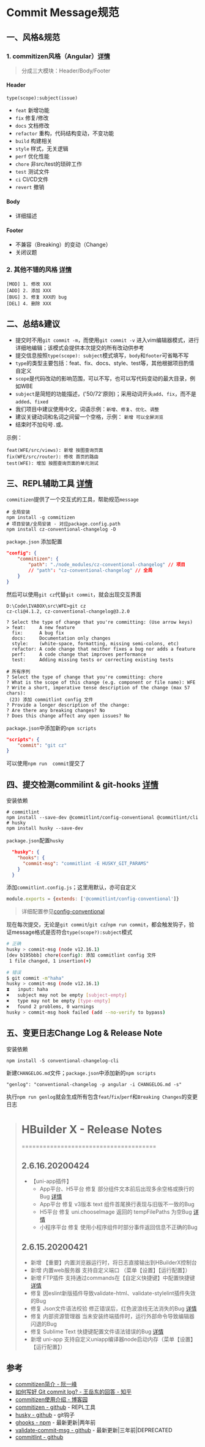 # Commit Message规范

## 一、风格&规范
### 1. commitizen风格（Angular）[详情](http://www.ruanyifeng.com/blog/2016/01/commit_message_change_log.html)

> 分成三大模块：Header/Body/Footer

#### Header

```
type(scope):subject(issue)
```

- `feat` 新增功能
- `fix` 修复/修改
- `docs` 文档修改
- `refactor` 重构，代码结构变动，不变功能
- `build` 构建相关
- `style` 样式，无关逻辑
- `perf` 优化性能
- `chore` 非src/test的琐碎工作
- `test` 测试文件
- `ci` CI/CD文件
- `revert` 撤销

#### Body
* 详细描述

#### Footer
* 不兼容（Breaking）的变动（Change）
* 关闭议题

### 2. 其他不错的风格 [详情](https://www.zhihu.com/question/21209619/answer/32312105)
```
[MOD] 1. 修改 XXX
[ADD] 2. 添加 XXX
[BUG] 3. 修复 XXX的 bug
[DEL] 4. 删除 XXX
```

## 二、总结&建议
* 提交时不用`git commit -m`，而使用`git commit -v` 进入vim编辑器模式，进行详细地编辑；该模式会提供本次提交的所有改动供参考
* 提交信息按照`type(scope): subject`模式填写，`body`和`footer`可省略不写
* `type`的类型主要包括：feat、fix、docs、style、test等，其他根据项目酌情自定义
* `scope`是代码改动的影响范围，可以不写，也可以写代码变动的最大目录，例如WBE
* `subject`是简短的功能描述，('50/72'原则)；采用动词开头`add`、`fix`，而不是`added`、`fixed`
* 我们项目中建议使用中文，词语示例：`新增`、`修复`、`优化`、`调整`
* 建议关键动词和名词之间留一个空格，示例： `新增 可以全屏浏览`
* 结束时不加句号`.`或`。`

示例：
```
feat(WFE/src/views): 新增 按图查询页面
fix(WFE/src/router): 修改 首页的路由
test(WFE): 增加 按图查询页面的单元测试
```

## 三、REPL辅助工具 [详情](https://github.com/commitizen/cz-cli)
`commitizen`提供了一个交互式的工具，帮助规范`message`
```
# 全局安装
npm install -g commitizen
# 项目安装/全局安装 - 对应package.config.path
npm install cz-conventional-changelog -D
```

`package.json` 添加配置
```json
"config": {
    "commitizen": {
        "path": "./node_modules/cz-conventional-changelog" // 项目
        // "path": "cz-conventional-changelog" // 全局
    }
}
```

然后可以使用`git cz`代替`git commit`，就会出现交互界面

```
D:\Code\IVABOX\src\WFE>git cz
cz-cli@4.1.2, cz-conventional-changelog@3.2.0

? Select the type of change that you're committing: (Use arrow keys)
> feat:     A new feature
  fix:      A bug fix
  docs:     Documentation only changes
  style:    (white-space, formatting, missing semi-colons, etc)
  refactor: A code change that neither fixes a bug nor adds a feature
  perf:     A code change that improves performance
  test:     Adding missing tests or correcting existing tests
  
# 所有序列
? Select the type of change that you're committing: chore
? What is the scope of this change (e.g. component or file name): WFE
? Write a short, imperative tense description of the change (max 57 chars):
 (23) 添加 commitlint config 文件
? Provide a longer description of the change:
? Are there any breaking changes? No
? Does this change affect any open issues? No
```

`package.json`中添加新的`npm scripts`

```json
"scripts": {
    "commit": "git cz"
}
```

可以使用`npm run  commit`提交了

## 四、提交检测commilint & git-hooks [详情](https://github.com/typicode/husky)

安装依赖

```
# commitlint
npm install --save-dev @commitlint/config-conventional @commitlint/cli
# husky
npm install husky --save-dev
```

`package.json`配置`husky`
```json
  "husky": {
    "hooks": {
      "commit-msg": "commitlint -E HUSKY_GIT_PARAMS"
    }
  }
```

添加`commitlint.config.js`；这里用默认，亦可自定义


```js
module.exports = {extends: ['@commitlint/config-conventional']}
```

> 详细配置参见[config-conventional](https://github.com/conventional-changelog/commitlint/tree/master/@commitlint/config-conventional)

现在每次提交，无论是`git commit`/`git cz`/`npm run commit`，都会触发钩子，验证message格式是否符合`type(scope?):subject`模式

```bash
# 正确
husky > commit-msg (node v12.16.1)
[dev b195bbb] chore(config): 添加 commitlint config 文件
 1 file changed, 1 insertion(+)
 
# 错误
$ git commit -m"haha"
husky > commit-msg (node v12.16.1)
⧗   input: haha
✖   subject may not be empty [subject-empty]
✖   type may not be empty [type-empty]
✖   found 2 problems, 0 warnings
husky > commit-msg hook failed (add --no-verify to bypass)
```

## 五、变更日志Change Log & Release Note

安装依赖

```
npm install -S conventional-changelog-cli
```

新建`CHANGELOG.md`文件；`package.json`中添加新的`npm scripts`

```
"genlog": "conventional-changelog -p angular -i CHANGELOG.md -s"
```

执行`npm run genlog`就会生成所有包含`feat`/`fix`/`perf`和`Breaking Changes`的变更日志

> # HBuilder X - Release Notes
> ======================================
> ## 2.6.16.20200424
> * 【uni-app插件】
>   + App平台、H5平台 修复 部分组件文本前后出现多余空格或换行的Bug [详情](https://ask.dcloud.net.cn/question/94802)
>   + App平台 修复 v3版本 text 组件首尾换行表现与旧版不一致的Bug
>   + H5平台 修复 uni.chooseImage 返回的 tempFilePaths 为空Bug [详情](https://ask.dcloud.net.cn/question/94805)
>   + 小程序平台 修复 使用小程序组件时部分事件返回信息不正确的Bug
> 
> ## 2.6.15.20200421
> * 新增 【重要】内置浏览器运行时，将日志直接输出到HBuilderX控制台
> * 新增 内置web服务器 支持自定义端口 （菜单【设置】【运行配置】）
> * 新增 FTP插件 支持通过commands在【自定义快捷键】中配置快捷键 [详情](https://ask.dcloud.net.cn/article/37081)
> * 修复 因eslint新版插件导致validate-html、validate-stylelint插件失效的Bug
> * 修复 Json文件语法校验 修正错误后，红色波浪线无法消失的Bug [详情](https://ask.dcloud.net.cn/question/94249)
> * 修复 内部资源管理器 当未安装终端插件时，运行外部命令导致编辑器闪退的Bug
> * 修复 Sublime Text 快捷键配置文件语法错误的Bug [详情](https://ask.dcloud.net.cn/question/94359)
> * 新增 uni-app 支持自定义uniapp编译器node启动内存（菜单【设置】【运行配置】）

## 参考
* [commitizen简介 - 阮一峰](http://www.ruanyifeng.com/blog/2016/01/commit_message_change_log.html)
* [如何写好 Git commit log? - 王岳东的回答 - 知乎](https://www.zhihu.com/question/21209619/answer/32312105)
* [commitizen使用介绍 - 博客园](https://www.cnblogs.com/mengfangui/p/12634845.html)
* [commitizen - github](https://github.com/commitizen/cz-cli) - REPL工具
* [husky - github](https://github.com/typicode/husky) - git钩子
* [ghooks - npm](https://www.npmjs.com/package/ghooks) - 最新更新|两年前
* [validate-commit-msg - github](https://github.com/conventional-changelog-archived-repos/validate-commit-msg) - 最新更新|三年前|DEPRECATED
* [commitlint - github](https://github.com/conventional-changelog/commitlint)
